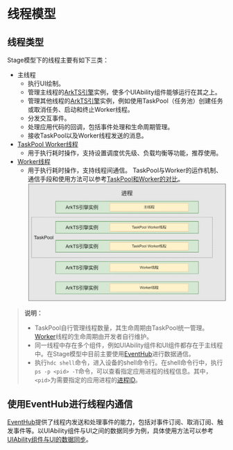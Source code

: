 # 线程模型

## 线程类型
Stage模型下的线程主要有如下三类：
- 主线程
  - 执行UI绘制。
  - 管理主线程的[ArkTS引擎](../arkts-utils/arkts-runtime-overview.md)实例，使多个UIAbility组件能够运行在其之上。
  - 管理其他线程的[ArkTS引擎](../arkts-utils/arkts-runtime-overview.md)实例，例如使用TaskPool（任务池）创建任务或取消任务、启动和终止Worker线程。
  - 分发交互事件。
  - 处理应用代码的回调，包括事件处理和生命周期管理。
  - 接收TaskPool以及Worker线程发送的消息。
- [TaskPool Worker线程](../reference/apis-arkts/js-apis-taskpool.md)
  - 用于执行耗时操作，支持设置调度优先级、负载均衡等功能，推荐使用。
- [Worker线程](../reference/apis-arkts/js-apis-worker.md)
  - 用于执行耗时操作，支持线程间通信。
TaskPool与Worker的运作机制、通信手段和使用方法可以参考[TaskPool和Worker的对比](../arkts-utils/taskpool-vs-worker.md)。
![thread-model-stage](figures/thread-model-stage.png)

> **说明：**
>
> - TaskPool自行管理线程数量，其生命周期由TaskPool统一管理。[Worker](../arkts-utils/worker-introduction.md)线程的生命周期由开发者自行维护。
> - 同一线程中存在多个组件，例如UIAbility组件和UI组件都存在于主线程中。在Stage模型中目前主要使用[EventHub](#使用eventhub进行线程内通信)进行数据通信。
> - 执行`hdc shell`命令，进入设备的shell命令行。在shell命令行中，执行`ps -p <pid> -T`命令，可以查看指定应用进程的线程信息。其中，`<pid>`为需要指定的应用进程的[进程ID](process-model-stage.md)。



## 使用EventHub进行线程内通信

[EventHub](../reference/apis-ability-kit/js-apis-inner-application-eventHub.md)提供了线程内发送和处理事件的能力，包括对事件订阅、取消订阅、触发事件等。以UIAbility组件与UI之间的数据同步为例，具体使用方法可以参考[UIAbility组件与UI的数据同步](uiability-data-sync-with-ui.md#使用eventhub进行数据通信)。
